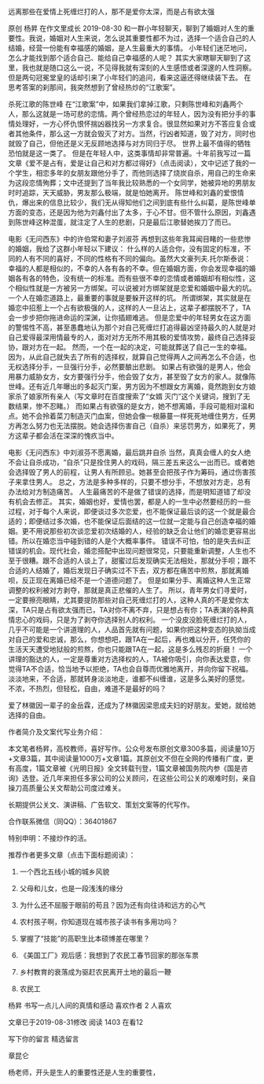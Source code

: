 远离那些在爱情上死缠烂打的人，那不是爱你太深，而是占有欲太强

原创 杨昇  在作文里成长  2019-08-30
和一群小年轻聊天，聊到了婚姻对人生的重要性。我说，婚姻对人生来说，怎么说其重要性都不为过，选择一个适合自己的人结婚，经营一份能有幸福感的婚姻，是人生最重大的事情。
小年轻们迷茫地问，怎么才能找到那个适合自己、能给自己幸福感的人呢？
其实大家瞎聊天聊到了这里，我也就是随口这么一说，不见得我就有深刻的人生感悟或者深邃的人性洞察。但是两句冠冕堂皇的话却引来了小年轻们的追问，看来这逼还得继续装下去。
在思考答案的刹那间，我突然想到了曾经热炒的“江歌案”。

杀死江歌的陈世峰
在“江歌案”中，如果我们拿掉江歌，只剩陈世峰和刘鑫两个人，那么这就是一场可悲的恋情。两个曾经热恋过的年轻人，因为没有把分手的事情处理好，一方心怀仇恨怀揣凶器找另一方求复合。很显然如果对方不答应复合或者其他条件，那么这一方就会毁灭了对方。当然，行凶者知道，毁了对方，同时也就毁了自己，但他还是义无反顾地选择与对方同归于尽。
世界上最不值得的牺牲恐怕就是这一类了。
但是在年轻人中，这类事情却非常普遍。十年前我写过一篇文章《爱不是占有，爱是让自己和对方都过得好》（点击阅读），文中记述了我的一个学生，相恋多年的女朋友跟他分手了，而他则选择了烧炭自杀，用自己的生命来为这段恋情殉葬；文中还提到了当年我比较熟悉的一个女同学，她被异地的男朋友时时追踪，天天威胁，男友那么极端，就是怕她离开。
陈世峰和刘鑫的爱恨情仇，爆出来的信息比较少，我们无从得知他们之间到底有些什么纠葛，是陈世峰单方面的变态，还是因为他为刘鑫付出了太多，于心不甘。但不管什么原因，刘鑫遇到陈世峰这种混蛋，就注定了人生的悲剧，只是最后江歌替她挨刀了而已。

电影《无问西东》中的许伯常和妻子刘淑芬
再想到这些年我耳闻目睹的一些悲惨的婚姻，我给了这群小年轻以下建议：
什么样的人适合你，没有固定的标准，不同的人有不同的喜好，不同的性格有不同的偏向。虽然大文豪列夫.托尔斯泰说：幸福的人都是相似的，不幸的人各有各的不幸。但在婚姻方面，你会发现幸福的婚姻各有各的特色，没有统一的标准。而有些很不幸的恋情或者婚姻却有相似性，这个相似性就是一方被另一方绑架。可以说被对方绑架就是恋爱和婚姻中最大的坑。一个人在婚恋道路上，最重要的事就是要躲开这样的坑。
所谓绑架，其实就是在婚恋中招惹上一个占有欲极强的人，这样的人一旦沾上，这辈子都摆脱不了，TA会一步步把你拖进命运的深渊，让你插翅难逃。
但是恋爱中的年轻男女在这方面的警惕性不高，甚至愚蠢地认为那个对自己死缠烂打追得最凶坚持最久的人就是对自己爱得最深用情最专的人，面对对方无所不用其极的爱情攻势，最终自己选择妥协，跟对方在一起。
然而，一个在一起的决定，可能就葬送了自己一生的幸福。
因为，从此自己就失去了所有的选择权，就算自己觉得两人之间再怎么不合适，也无权选择分手，一旦强行分手，必然要酿出悲剧。
如果占有欲强的是男人，他会用暴力威胁女方，女方要强行分手，他会毁了女方，甚至毁了女方的家人。就像陈世峰。还有近几年曝出的多起灭门案，男方因为不想跟女方离婚，竟然跑到女方娘家杀了娘家所有亲人（写文章时在百度搜索了“女婿 灭门”这个关键词，搜到了无数结果，惨不忍睹。）
而如果占有欲强的是女方，她不想离婚，手段可能相对温和点。她不会拎着菜刀制造灭门血案，但她会像一根藤蔓一样死死地缠住男方，任男方再怎么努力也无法摆脱。她会选择伤害自己（自杀）来惩罚男方，如果死了，男方这辈子都会活在深深的愧疚当中。

电影《无问西东》中刘淑芬不愿离婚，最后跳井自杀
当然，真真会缠人的女人绝不会让自杀成功，“自杀”只是拴住男人的戏码，隔三差五来这么一出而已。或者她会选择毁了男人的前程，让男人有所顾忌。她甚至会把孩子作为筹码，通过伤害孩子来拿住男人。
总之，方法是多种多样的，只要不想分手，不想放对方走，总有办法给对方制造痛苦。
人生最痛苦的不是做了错误的选择，而是明知道错了却没有机会去修正。
其实，婚姻也好，爱情也罢，都是人的一生中必然要经历的一些过程，对于每个人来说，即便谈过多次恋爱，也不能保证最后谈的这一个就是最合适的；即便结过多次婚，也不能保证后面结的这一位就一定能与自己创造幸福的婚姻。更不用说那些初次谈恋爱初次结婚的人，经验的缺乏会让他们的婚恋更容易出错。所以在婚恋当中碰到错的人是个大概率事件。
错误不可怕，怕的是失去纠正错误的机会。现代社会，婚恋搭配中出现问题很常见，只要能重新调整，人生也不至于很糟。跟不合适的人谈上了，甜蜜过后发现确实无法相处，那就分手呗；跟不合适的人结婚了，婚后发现日子确实过不下去，双方都在痛苦中煎熬，那就离婚呗，反正现在离婚已经不是一个道德问题了。
但是如果分手、离婚这种人生正常调整的权利被对方剥夺，那就是真正悲催的人生了。
所以，青年男女们寻爱时，一定要擦亮眼睛，尤其要提防那些对自己死缠烂打的人，这种人真的不是爱你太深，TA只是占有欲太强而已，TA对你不离不弃，只是想占有你；TA表演的各种真情忠心的戏码，只是为了剥夺你选择别人的权利。
一个没皮没脸死缠烂打的人，几乎不可能是一个讲道理的人，人品首先就有问题，如果你把这种变态的执拗当成对自己的爱和忠诚，那么，你想想吧，跟TA在一起后，再也难以分开，任凭你的生活天天遭受地狱般的煎熬，你也只能跟TA在一起，这是多么残忍的折磨！
一个讲理的豁达的人，一定是尊重对方选择权的人，TA被你吸引，向你表达爱意，你觉得TA不合适，恰当地予以拒绝，TA也会自尊而优雅地离开，并向你留下祝福。淡淡地来，不合适，那就转身淡淡地走，谁都不纠缠谁，这是多么美好的感觉。
不浓，不热烈，但轻松，自由，难道不是最好的吗？

爱了林徽因一辈子的金岳霖，还成为了林徽因梁思成夫妇的好朋友。爱她，就给她选择的自由。


作者简介及文案代写业务介绍：

本文笔者杨昇，高校教师，喜好写作。公众号发布原创文章300多篇，阅读量10万+文章3篇，其中阅读量1000万+文章1篇。其原创文不但在全网的传播有广度，更有高度，1篇文章被《光明日报》全文转载刊登，1篇文章被国务院内参《国是咨询》选登。近几年来担任多家公司的公关顾问，在这些公司公关的艰难时刻，亲自操刀高质量公关文帮助公司度过难关。

长期提供公关文、演讲稿、广告软文、策划文案等的代写作。

合作联系微信（同QQ）：36401867

特别申明：不接炒作的活。

推荐作者更多文章（点击下面标题阅读）：

1.  一个西北五线小城的城乡风貌

2.  父母和儿女，也是一段浅浅的缘分

3.  为什么还不屈服于眼前的苟且？因为还有向往诗和远方的心气

4. 农村孩子啊，你知道现在城市孩子读书有多用功吗？

5.  掌握了“技能”的高职生比本硕博差在哪里？

6. 《美国工厂》观后感：我想到了农民工春节回家的那张车票

7.  乡村教育的衰落成为驱赶农民离开土地的最后一鞭

8. 农民工


杨昇
书写一点儿人间的真情和感动
喜欢作者
2 人喜欢

文章已于2019-08-31修改
阅读 1403
 在看12

写下你的留言
精选留言

章昆仑

 杨老师，开头是生人的重要性还是人生的重要性，
